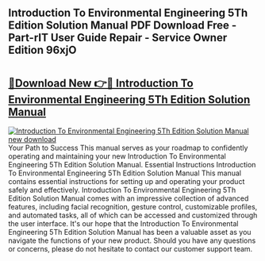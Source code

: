 ## Introduction To Environmental Engineering 5Th Edition Solution Manual PDF Download Free - Part-rIT User Guide Repair - Service Owner Edition 96xjO

# <h2><a href="http://bc37464.oget.top/?id=Introduction+To+Environmental+Engineering+5Th+Edition+Solution+Manual">🔗Download New 👉🔴 Introduction To Environmental Engineering 5Th Edition Solution Manual</a></h2>

[![Introduction To Environmental Engineering 5Th Edition Solution Manual new download](https://i.imgur.com/5g1atiW.png)](http://bc37464.oget.top/?id=Introduction+To+Environmental+Engineering+5Th+Edition+Solution+Manual)
Your Path to Success This manual serves as your roadmap to confidently operating and maintaining your new Introduction To Environmental Engineering 5Th Edition Solution Manual. Essential Instructions Introduction To Environmental Engineering 5Th Edition Solution Manual This manual contains essential instructions for setting up and operating your product safely and effectively. Introduction To Environmental Engineering 5Th Edition Solution Manual comes with an impressive collection of advanced features, including facial recognition, gesture control, customizable profiles, and automated tasks, all of which can be accessed and customized through the user interface. It's our hope that the Introduction To Environmental Engineering 5Th Edition Solution Manual has been a valuable asset as you navigate the functions of your new product. Should you have any questions or concerns, please do not hesitate to contact our customer support team.
